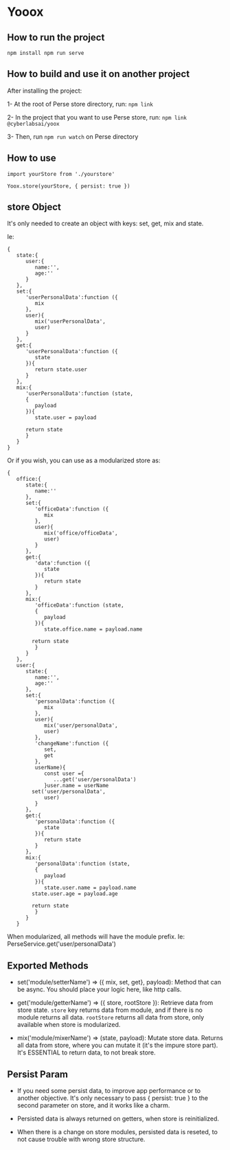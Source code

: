 # Yooox

## How to run the project
``
npm install
npm run serve
``

## How to build and use it on another project
After installing the project:

1- At the root of Perse store directory, run: `npm link`

2- In the project that you want to use Perse store, run: `npm link @cyberlabsai/yoox`

3- Then, run `npm run watch` on Perse directory

## How to use
```
import yourStore from './yourstore'

Yoox.store(yourStore, { persist: true })
```

## store Object
It's only needed to create an object with keys: set, get, mix and state.
<br>

Ie: 
```
{
   state:{
      user:{
         name:'',
         age:''
      }
   },
   set:{
      'userPersonalData':function ({
         mix
      },
      user){
         mix('userPersonalData',
         user)
      }
   },
   get:{
      'userPersonalData':function ({
         state
      }){
         return state.user
      }
   },
   mix:{
      'userPersonalData':function (state,
      {
         payload
      }){
         state.user = payload

      return state
      }
   }
}
```

Or if you wish, you can use as a modularized store as:

```
{
   office:{
      state:{
         name:''
      },
      set:{
         'officeData':function ({
            mix
         },
         user){
            mix('office/officeData',
            user)
         }
      },
      get:{
         'data':function ({
            state
         }){
            return state
         }
      },
      mix:{
         'officeData':function (state,
         {
            payload
         }){
            state.office.name = payload.name

        return state
         }
      }
   },
   user:{
      state:{
         name:'',
         age:''
      },
      set:{
         'personalData':function ({
            mix
         },
         user){
            mix('user/personalData',
            user)
         },
         'changeName':function ({
            set,
            get
         },
         userName){
            const user ={
               ...get('user/personalData')
            }user.name = userName
        set('user/personalData',
            user)
         }
      },
      get:{
         'personalData':function ({
            state
         }){
            return state
         }
      },
      mix:{
         'personalData':function (state,
         {
            payload
         }){
            state.user.name = payload.name
        state.user.age = payload.age

        return state
         }
      }
   }
```

When modularized, all methods will have the module prefix.
Ie: PerseService.get('user/personalData')

## Exported Methods

- set('module/setterName') => ({ mix, set, get}, payload): Method that can be async. You should place your logic here, like http calls.

- get('module/getterName') => ({ store, rootStore }): Retrieve data from store state. `store` key returns data from module, and if there is no module
returns all data. `rootStore` returns all data from store, only available when store is modularized.

- mix('module/mixerName') => (state, payload): Mutate store data. Returns all data from store, where you can mutate it (it's the impure store part).
It's ESSENTIAL to return data, to not break store.


## Persist Param

- If you need some persist data, to improve app performance or to another objective.
It's only necessary to pass { persist: true } to the second parameter on store, and it works like a charm.
  
- Persisted data is always returned on getters, when store is reinitialized.

- When there is a change on store modules, persisted data is reseted, to not cause trouble with wrong store structure.

